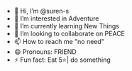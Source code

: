 - 👋 Hi, I’m @suren-s
- 👀 I’m interested in Adventure
- 🌱 I’m currently learning New Things
- 💞️ I’m looking to collaborate on PEACE
- 📫 How to reach me "no need"
- 😄 Pronouns: FRIEND 
- ⚡ Fun fact: Eat 5⭐| do something

<!---
suren-s/suren-s is a ✨ special ✨ repository because its `README.md` (this file) appears on your GitHub profile.
You can click the Preview link to take a look at your changes.
--->
